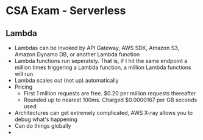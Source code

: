 # CSA Exam - Serverless

## Lambda
- Lambdas can be invoked by API Gateway, AWS SDK, Amazon S3, Amazon Dynamo DB, or another Lambda function
- Lambda functions run seperately. That is, if I hit the same endpoint a million times triggering a Lambda function, a million Lambda functions will run 
- Lambda scales out (not up) automatically
- Pricing
  - First 1 million requests are free. $0.20 per million requests thereafter
  - Rounded up to nearest 100ms. Charged $0.0000167 per GB seconds used
- Architectures can get extremely complicated, AWS X-ray allows you to debug what's happening
- Can do things globally
- 